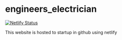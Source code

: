 # engineers_electrician

[![Netlify Status](https://api.netlify.com/api/v1/badges/01e1945b-df7f-47ab-8a9f-884eac0f1421/deploy-status)](https://app.netlify.com/sites/lgweletrical/deploys)

This website is hosted to startup in github using netlify